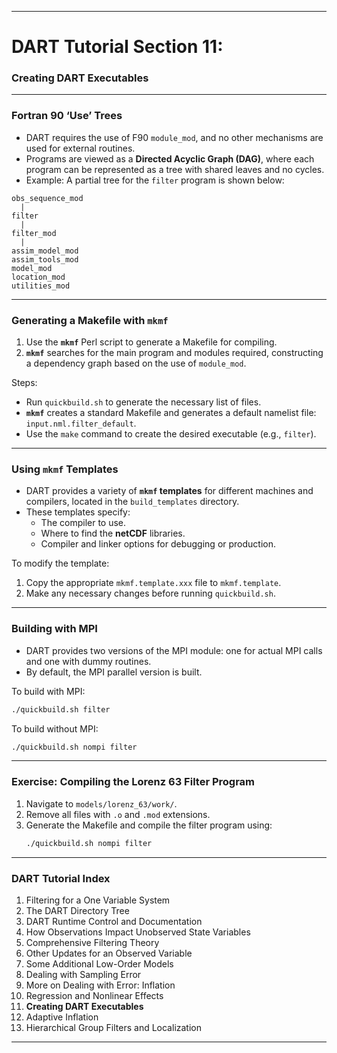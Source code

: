 
---

# DART Tutorial Section 11:  
### Creating DART Executables  

---

### Fortran 90 ‘Use’ Trees

- DART requires the use of F90 `module_mod`, and no other mechanisms are used for external routines.
- Programs are viewed as a **Directed Acyclic Graph (DAG)**, where each program can be represented as a tree with shared leaves and no cycles.
- Example: A partial tree for the `filter` program is shown below:

```plaintext
obs_sequence_mod
  |
filter
  |
filter_mod
  |
assim_model_mod
assim_tools_mod
model_mod
location_mod
utilities_mod
```

---

### Generating a Makefile with `mkmf`

1. Use the **`mkmf`** Perl script to generate a Makefile for compiling.
2. **`mkmf`** searches for the main program and modules required, constructing a dependency graph based on the use of `module_mod`.

Steps:
- Run `quickbuild.sh` to generate the necessary list of files.
- **`mkmf`** creates a standard Makefile and generates a default namelist file: `input.nml.filter_default`.
- Use the `make` command to create the desired executable (e.g., `filter`).

---

### Using `mkmf` Templates

- DART provides a variety of **`mkmf` templates** for different machines and compilers, located in the `build_templates` directory.
- These templates specify:
  - The compiler to use.
  - Where to find the **netCDF** libraries.
  - Compiler and linker options for debugging or production.

To modify the template:
1. Copy the appropriate `mkmf.template.xxx` file to `mkmf.template`.
2. Make any necessary changes before running `quickbuild.sh`.

---

### Building with MPI

- DART provides two versions of the MPI module: one for actual MPI calls and one with dummy routines.
- By default, the MPI parallel version is built.

To build with MPI:
```bash
./quickbuild.sh filter
```

To build without MPI:
```bash
./quickbuild.sh nompi filter
```

---

### Exercise: Compiling the Lorenz 63 Filter Program

1. Navigate to `models/lorenz_63/work/`.
2. Remove all files with `.o` and `.mod` extensions.
3. Generate the Makefile and compile the filter program using:
   ```bash
   ./quickbuild.sh nompi filter
   ```

---

### DART Tutorial Index

1. Filtering for a One Variable System
2. The DART Directory Tree
3. DART Runtime Control and Documentation
4. How Observations Impact Unobserved State Variables
5. Comprehensive Filtering Theory
6. Other Updates for an Observed Variable
7. Some Additional Low-Order Models
8. Dealing with Sampling Error
9. More on Dealing with Error: Inflation
10. Regression and Nonlinear Effects
11. **Creating DART Executables**
12. Adaptive Inflation
13. Hierarchical Group Filters and Localization

---

